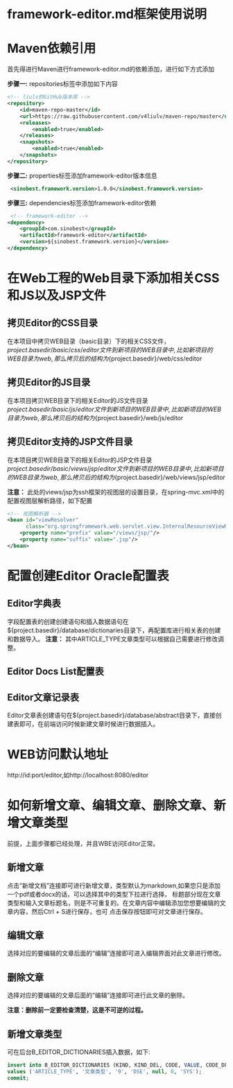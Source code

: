 <H1> framework-editor.md框架使用说明 </H1>

# Maven依赖引用

首先得进行Maven进行framework-editor.md的依赖添加，进行如下方式添加

**步骤一:** repositories标签中添加如下内容
```xml
<!-- liulv的GitHub版本库 -->
<repository>
    <id>maven-repo-master</id>
    <url>https://raw.githubusercontent.com/v4liulv/maven-repo/master</url>
    <releases>
        <enabled>true</enabled>
    </releases>
    <snapshots>
        <enabled>true</enabled>
    </snapshots>
</repository>
```

**步骤二:** properties标签添加framework-editor版本信息
```xml
 <sinobest.framework.version>1.0.0</sinobest.framework.version>
 ```


**步骤三:** dependencies标签添加framework-editor依赖

```xml
 <!-- framework-editor -->
<dependency>
    <groupId>com.sinobest</groupId>
    <artifactId>framework-editor</artifactId>
    <version>${sinobest.framework.version}</version>
</dependency>
```

# 在Web工程的Web目录下添加相关CSS和JS以及JSP文件

## 拷贝Editor的CSS目录
在本项目中拷贝WEB目录（basic目录）下的相关CSS文件，${project.basedir}/basic/css/editor文件到新项目的WEB目录中,
比如新项目的WEB目录为web,那么拷贝后的结构为${project.basedir}/web/css/editor

## 拷贝Editor的JS目录
在本项目拷贝WEB目录下的相关Editor的JS文件目录${project.basedir}/basic/js/editor文件到新项目的WEB目录中,
比如新项目的WEB目录为web,那么拷贝后的结构为${project.basedir}/web/js/editor

## 拷贝Editor支持的JSP文件目录
在本项目拷贝WEB目录下的相关Editor的JSP文件目录${project.basedir}/basic/views/jsp/editor文件到新项目的WEB目录中,
比如新项目的WEB目录为web,那么拷贝后的结构为${project.basedir}/web/views/jsp/editor

**注意：** 此处的views/jsp为ssh框架的视图层的设置目录，在spring-mvc.xml中的配置视图层解析路径，如下配置
```xml
<!-- 视图解析器 -->
<bean id="viewResolver"
      class="org.springframework.web.servlet.view.InternalResourceViewResolver">
    <property name="prefix" value="/views/jsp/"/>
    <property name="suffix" value=".jsp"/>
</bean>
```

# 配置创建Editor Oracle配置表

## Editor字典表
字段配置表的创建创建语句和插入数据语句在${project.basedir}/database/dictionaries目录下，再配置库进行相关表的创建和数据导入。
**注意：** 其中ARTICLE_TYPE文章类型可以根据自己需要进行修改调整。

## Editor Docs List配置表



## Editor文章记录表
Editor文章表创建语句在${project.basedir}/database/abstract目录下，直接创建表即可，在前端访问时候新建文章时候进行数据插入。


# WEB访问默认地址
http://id:port/editor,如http://localhost:8080/editor


# 如何新增文章、编辑文章、删除文章、新增文章类型

前提，上面步骤都已经处理，并且WBE访问Editor正常。

## 新增文章
点击“新增文档”连接即可进行新增文章，类型默认为markdown,如果您只是添加一个pdf或者docx的话，可以选择其中的类型下拉进行选择，
标题部分现在文章类型和输入文章标题名，则是不可重复的。在文章内容中编辑添加您想要编辑的文章内容，然后Ctrl + S进行保存，也可
点击保存按钮即可对文章进行保存。

## 编辑文章 
选择对应的要编辑的文章后面的“编辑”连接即可进入编辑界面对此文章进行修改。

## 删除文章
选择对应的要编辑的文章后面的“编辑”连接即可进行此文章的删除。

**注意：删除前一定要检查清楚，这是不可逆的过程。**

## 新增文章类型
可在后台B_EDITOR_DICTIONARIES插入数据，如下:
```sql
insert into B_EDITOR_DICTIONARIES (KIND, KIND_DEL, CODE, VALUE, CODE_DEL, SCBZ, CREATE_USER)
values ('ARTICLE_TYPE', '文章类型', '9', 'DSE', null, 0, 'SYS');
commit;
```













